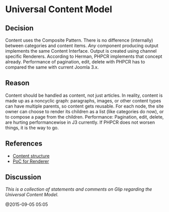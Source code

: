 # Universal Content Model

## Decision

Content uses the Composite Pattern. There is no difference (internally) between categories and 
content items. *Any* component producing output implements the same Content Interface. 
Output is created using channel specific Renderers. 
According to Herman, PHPCR implements that concept already. 
Performance of pagination, edit, delete with PHPCR has to compared the same with current 
Joomla 3.x. 

## Reason

Content should be handled as content, not just articles. In reality, content is made up as a 
non­cyclic graph: paragraphs, images, or other content types can have multiple parents, so 
content gets re­usable. For each node, the site owner can choose to render its children as a list 
(like categories do now), or to compose a page from the children. 
Performance: Pagination, edit, delete, are hurting performance­wise in J3 currently. If PHPCR 
does not worsen things, it is the way to go. 

## References

  - [Content structure](http://nibralab.github.io/joomla­architecture/content­structure.html) 
  - [PoC for Renderer](https://github.com/nibralab/joomla­architecture/blob/master/poc/dynamic­renderer.php) 

## Discussion

*This is a collection of statements and comments on Glip regarding the Universal Content Model.*

@2015-09-05 05:05

